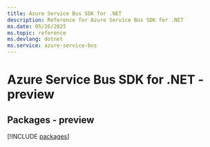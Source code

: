 ```yaml
---
title: Azure Service Bus SDK for .NET
description: Reference for Azure Service Bus SDK for .NET
ms.date: 05/26/2025
ms.topic: reference
ms.devlang: dotnet
ms.service: azure-service-bus
---
```

# Azure Service Bus SDK for .NET - preview
## Packages - preview
[!INCLUDE [packages](service-bus-index.md)]